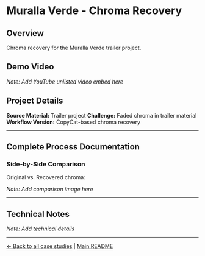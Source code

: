# Muralla Verde - Chroma Recovery

## Overview
Chroma recovery for the Muralla Verde trailer project.

## Demo Video
*Note: Add YouTube unlisted video embed here*

## Project Details
**Source Material:** Trailer project
**Challenge:** Faded chroma in trailer material
**Workflow Version:** CopyCat-based chroma recovery

---

## Complete Process Documentation

### Side-by-Side Comparison
Original vs. Recovered chroma:

*Note: Add comparison image here*

---

## Technical Notes
*Note: Add technical details*

---

[← Back to all case studies](https://github.com/fabiocolor/nuke-chroma-recovery-template/blob/main/docs/case-studies.md) | [Main README](https://github.com/fabiocolor/nuke-chroma-recovery-template/blob/main/README.md)

